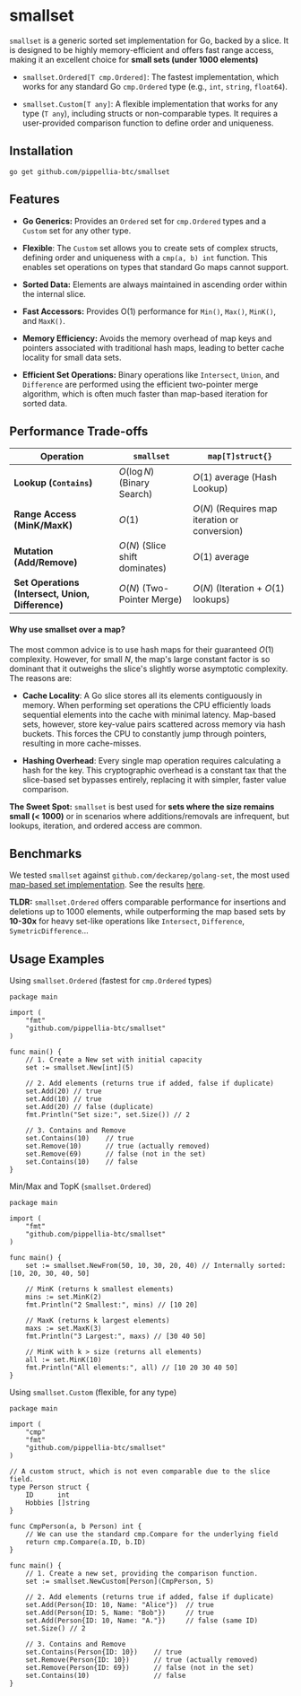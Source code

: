 # smallset

`smallset` is a generic sorted set implementation for Go, backed by a slice. It is designed to be highly memory-efficient and offers fast range access, making it an excellent choice for **small sets (under 1000 elements)**

* `smallset.Ordered[T cmp.Ordered]`: The fastest implementation, which works for any standard Go `cmp.Ordered` type (e.g., `int`, `string`, `float64`).

* `smallset.Custom[T any]`: A flexible implementation that works for any type (`T any`), including structs or non-comparable types. It requires a user-provided comparison function to define order and uniqueness.

## Installation

```
go get github.com/pippellia-btc/smallset
```

## Features

* **Go Generics:** Provides an `Ordered` set for `cmp.Ordered` types and a `Custom` set for any other type.

* **Flexible**: The `Custom` set allows you to create sets of complex structs, defining order and uniqueness with a `cmp(a, b) int` function. This enables set operations on types that standard Go maps cannot support.

* **Sorted Data:** Elements are always maintained in ascending order within the internal slice.

* **Fast Accessors:** Provides O(1) performance for `Min()`, `Max()`, `MinK()`, and `MaxK()`.

* **Memory Efficiency:** Avoids the memory overhead of map keys and pointers associated with traditional hash maps, leading to better cache locality for small data sets.

* **Efficient Set Operations:** Binary operations like `Intersect`, `Union`, and `Difference` are performed using the efficient two-pointer merge algorithm, which is often much faster than map-based iteration for sorted data.

## Performance Trade-offs

| Operation | `smallset` | `map[T]struct{}` |
| --------- | ------------------------- | ---------------------------------- |
| **Lookup (`Contains`)** | $O(\log N)$ (Binary Search) | $O(1)$ average (Hash Lookup) |
| **Range Access (MinK/MaxK)** | $O(1)$ | $O(N)$ (Requires map iteration or conversion) |
| **Mutation (Add/Remove)** | $O(N)$ (Slice shift dominates) | $O(1)$ average |
| **Set Operations (Intersect, Union, Difference)** | $O(N)$ (Two-Pointer Merge) | $O(N)$ (Iteration + $O(1)$ lookups) |

#### Why use smallset over a map?

The most common advice is to use hash maps for their guaranteed $O(1)$ complexity. However, for small $N$, the map's large constant factor is so dominant that it outweighs the slice's slightly worse asymptotic complexity. The reasons are:

- **Cache Locality**: A Go slice stores all its elements contiguously in memory. When performing set operations the CPU efficiently loads sequential elements into the cache with minimal latency. Map-based sets, however, store key-value pairs scattered across memory via hash buckets. This forces the CPU to constantly jump through pointers, resulting in more cache-misses.

- **Hashing Overhead**: Every single map operation requires calculating a hash for the key. This cryptographic overhead is a constant tax that the slice-based set bypasses entirely, replacing it with simpler, faster value comparison.

**The Sweet Spot:** `smallset` is best used for **sets where the size remains small (< 1000)** or in scenarios where additions/removals are infrequent, but lookups, iteration, and ordered access are common.

## Benchmarks

We tested `smallset` against `github.com/deckarep/golang-set`, the most used [map-based set implementation](https://github.com/deckarep/golang-set/tree/main). See the results [here](bench.md).

**TLDR:** `smallset.Ordered` offers comparable performance for insertions and deletions up to 1000 elements, while outperforming the map based sets by **10-30x** for heavy set-like operations like `Intersect`, `Difference`, `SymetricDifference`...


## Usage Examples

Using `smallset.Ordered` (fastest for `cmp.Ordered` types)

```golang
package main

import (
	"fmt"
	"github.com/pippellia-btc/smallset"
)

func main() {
	// 1. Create a New set with initial capacity
	set := smallset.New[int](5)

	// 2. Add elements (returns true if added, false if duplicate)
	set.Add(20) // true
	set.Add(10) // true
	set.Add(20) // false (duplicate)
	fmt.Println("Set size:", set.Size()) // 2

	// 3. Contains and Remove
	set.Contains(10) 	// true
	set.Remove(10)		// true (actually removed)
	set.Remove(69)		// false (not in the set)
	set.Contains(10) 	// false
}
```

Min/Max and TopK (`smallset.Ordered`)

```golang
package main

import (
	"fmt"
	"github.com/pippellia-btc/smallset"
)

func main() {
	set := smallset.NewFrom(50, 10, 30, 20, 40) // Internally sorted: [10, 20, 30, 40, 50]

	// MinK (returns k smallest elements)
	mins := set.MinK(2)
	fmt.Println("2 Smallest:", mins) // [10 20]

	// MaxK (returns k largest elements)
	maxs := set.MaxK(3)
	fmt.Println("3 Largest:", maxs) // [30 40 50]

	// MinK with k > size (returns all elements)
	all := set.MinK(10)
	fmt.Println("All elements:", all) // [10 20 30 40 50]
}
```

Using `smallset.Custom` (flexible, for any type)

```golang
package main

import (
    "cmp"
    "fmt"
    "github.com/pippellia-btc/smallset"
)

// A custom struct, which is not even comparable due to the slice field.
type Person struct {
    ID   	int
    Hobbies []string
}

func CmpPerson(a, b Person) int {
    // We can use the standard cmp.Compare for the underlying field
    return cmp.Compare(a.ID, b.ID)
}

func main() {
    // 1. Create a new set, providing the comparison function.
    set := smallset.NewCustom[Person](CmpPerson, 5)

    // 2. Add elements (returns true if added, false if duplicate)
    set.Add(Person{ID: 10, Name: "Alice"})	// true
    set.Add(Person{ID: 5, Name: "Bob"})		// true
	set.Add(Person{ID: 10, Name: "A."})		// false (same ID)
    set.Size() // 2

	// 3. Contains and Remove
	set.Contains(Person{ID: 10}) 	// true
	set.Remove(Person{ID: 10})		// true (actually removed)
	set.Remove(Person{ID: 69})		// false (not in the set)
	set.Contains(10) 				// false
}
```
